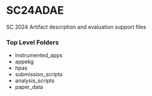 # SC24ADAE
SC 2024 Artifact descrption and evaluation support files

### Top Level Folders

- instrumented_apps
- appekg
- hpas
- submission_scripts
- analysis_scripts
- paper_data


